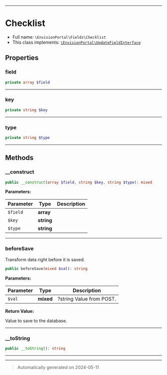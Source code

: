 ***

# Checklist





* Full name: `\EnvisionPortal\Fields\Checklist`
* This class implements:
[`\EnvisionPortal\UpdateFieldInterface`](../UpdateFieldInterface.md)



## Properties


### field



```php
private array $field
```






***

### key



```php
private string $key
```






***

### type



```php
private string $type
```






***

## Methods


### __construct



```php
public __construct(array $field, string $key, string $type): mixed
```








**Parameters:**

| Parameter | Type | Description |
|-----------|------|-------------|
| `$field` | **array** |  |
| `$key` | **string** |  |
| `$type` | **string** |  |





***

### beforeSave

Transform data right before it is saved.

```php
public beforeSave(mixed $val): string
```








**Parameters:**

| Parameter | Type | Description |
|-----------|------|-------------|
| `$val` | **mixed** | ?string Value from POST. |


**Return Value:**

Value to save to the database.




***

### __toString



```php
public __toString(): string
```












***


***
> Automatically generated on 2024-05-11
